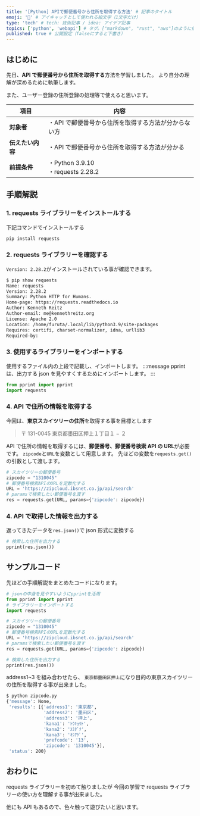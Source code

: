 ```yaml
---
title: '[Python] APIで郵便番号から住所を取得する方法' # 記事のタイトル
emoji: '📮' # アイキャッチとして使われる絵文字（1文字だけ）
type: 'tech' # tech: 技術記事 / idea: アイデア記事
topics: ['python', 'webapi'] # タグ。["markdown", "rust", "aws"]のように指定する
published: true # 公開設定（falseにすると下書き）
---
```


## はじめに

先日、**API で郵便番号から住所を取得する**方法を学習しました。
より自分の理解が深めるために執筆します。

また、ユーザー登録の住所登録の処理等で使えると思います。

| 項目             | 内容                                                 |
| ---------------- | ---------------------------------------------------- |
| **対象者**       | ・API で郵便番号から住所を取得する方法が分からない方 |
| **伝えたい内容** | ・API で郵便番号から住所を取得する方法が分かる       |
| **前提条件**     | ・Python 3.9.10<br>・requests 2.28.2                 |

## 手順解説

### 1. requests ライブラリーをインストールする

下記コマンドでインストールする

```bash
pip install requests
```

### 2. requests ライブラリーを確認する

`Version: 2.28.2`がインストールされている事が確認できます。

```bash
$ pip show requests
Name: requests
Version: 2.28.2
Summary: Python HTTP for Humans.
Home-page: https://requests.readthedocs.io
Author: Kenneth Reitz
Author-email: me@kennethreitz.org
License: Apache 2.0
Location: /home/furuta/.local/lib/python3.9/site-packages
Requires: certifi, charset-normalizer, idna, urllib3
Required-by:
```

### 3. 使用するライブラリーをインポートする

使用するファイル内の上段で記載し、インポートします。
:::message
pprint は、出力する json を見やすくするためにインポートします。
:::

```python
from pprint import pprint
import requests
```

### 4. API で住所の情報を取得する

今回は、**東京スカイツリーの住所**を取得する事を目標とします

> 〒 131-0045 東京都墨田区押上１丁目１ − ２

API で住所の情報を取得するには、**郵便番号、郵便番号検索 API の URL**が必要です。
`zipcode`と`URL`を変数として用意します。
先ほどの変数を`requests.get()`の引数として渡します。

```python
# スカイツリーの郵便番号
zipcode = "1310045"
# 郵便番号検索APIのURLを定数化する
URL = 'https://zipcloud.ibsnet.co.jp/api/search'
# paramsで検索したい郵便番号を渡す
res = requests.get(URL, params={'zipcode': zipcode})
```

### 4. API で取得した情報を出力する

返ってきたデータを`res.json()`で json 形式に変換する

```python
# 検索した住所を出力する
pprint(res.json())
```

## サンプルコード

先ほどの手順解説をまとめたコードになります。

```python:zipcode.py
# jsonの中身を見やすいようにpprintを活用
from pprint import pprint
# ライブラリーをインポートする
import requests

# スカイツリーの郵便番号
zipcode = "1310045"
# 郵便番号検索APIのURLを定数化する
URL = 'https://zipcloud.ibsnet.co.jp/api/search'
# paramsで検索したい郵便番号を渡す
res = requests.get(URL, params={'zipcode': zipcode})

# 検索した住所を出力する
pprint(res.json())
```

address1~3 を組み合わせたら、
`東京都墨田区押上`になり目的の東京スカイツリーの住所を取得する事が出来ました。

```bash
$ python zipcode.py
{'message': None,
 'results': [{'address1': '東京都',
              'address2': '墨田区',
              'address3': '押上',
              'kana1': 'ﾄｳｷｮｳﾄ',
              'kana2': 'ｽﾐﾀﾞｸ',
              'kana3': 'ｵｼｱｹﾞ',
              'prefcode': '13',
              'zipcode': '1310045'}],
 'status': 200}
```

## おわりに

requests ライブラリーを初めて触りましたが
今回の学習で requests ライブラリーの使い方を理解する事が出来ました。

他にも API もあるので、色々触って遊びたいと思います。
